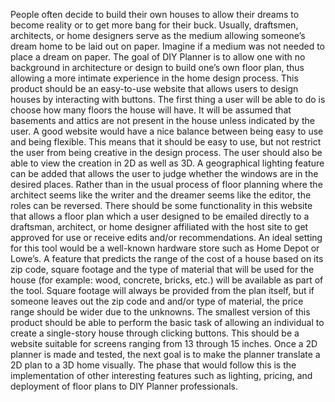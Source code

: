 People often decide to build their own houses to allow their dreams to become reality or to get more bang for their buck. Usually, draftsmen, architects, or home designers serve as the medium allowing someone’s dream home to be laid out on paper. Imagine if a medium was not needed to place a dream on paper. The goal of DIY Planner is to allow one with no background in architecture or design to build one’s own floor plan, thus allowing a more intimate experience in the home design process.
	This product should be an easy-to-use website that allows users to design houses by interacting with buttons. The first thing a user will be able to do is choose how many floors the house will have. It will be assumed that basements and attics are not present in the house unless indicated by the user. A good website would have a nice balance between being easy to use and being flexible. This means that it should be easy to use, but not restrict the user from being creative in the design process. The user should also be able to view the creation in 2D as well as 3D. A geographical lighting feature can be added that allows the user to judge whether the windows are in the desired places. 
Rather than in the usual process of floor planning where the architect seems like the writer and the dreamer seems like the editor, the roles can be reversed. There should be some functionality in this website that allows a floor plan which a user designed to be emailed directly to a draftsman, architect, or home designer affiliated with the host site to get approved for use or receive edits and/or recommendations. An ideal setting for this tool would be a well-known hardware store such as Home Depot or Lowe’s. A feature that predicts the range of the cost of a house based on its zip code, square footage and the type of material that will be used for the house (for example: wood, concrete, bricks, etc.) will be available as part of the tool. Square footage will always be provided from the plan itself, but if someone leaves out the zip code and and/or type of material, the price range should be wider due to the unknowns.
	The smallest version of this product should be able to perform the basic task of allowing an individual to create a single-story house through clicking buttons. This should be a website suitable for screens ranging from 13 through 15 inches. Once a 2D planner is made and tested, the next goal is to make the planner translate a 2D plan to a 3D home visually. The phase that would follow this is the implementation of other interesting features such as lighting, pricing, and deployment of floor plans to DIY Planner professionals.
